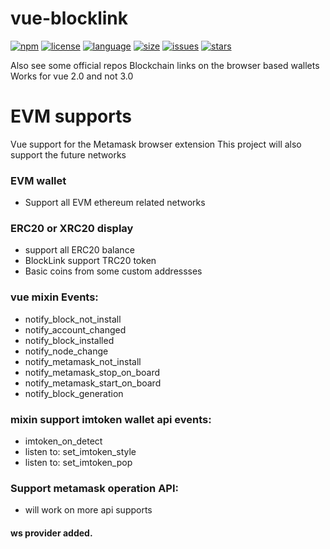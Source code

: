 # vue-blocklink
[![npm](https://img.shields.io/npm/v/vue-blocklink.svg?style=plastic)](https://www.npmjs.com/package/vue-blocklink)
[![license](https://img.shields.io/npm/l/vue-blocklink?style=plastic)](https://www.npmjs.com/package/vue-blocklink)
[![language](https://img.shields.io/github/languages/top/tokenchain/vue-blocklink?style=plastic)](https://www.npmjs.com/package/vue-blocklink)
[![size](https://img.shields.io/github/languages/code-size/tokenchain/vue-blocklink?style=plastic)](https://www.npmjs.com/package/vue-blocklink)
[![issues](https://img.shields.io/github/issues/tokenchain/vue-blocklink?style=plastic)](https://www.npmjs.com/package/vue-blocklink)
[![stars](https://img.shields.io/github/stars/tokenchain/vue-blocklink?style=plastic)](https://www.npmjs.com/package/vue-blocklink)


Also see some official repos
Blockchain links on the browser based wallets
Works for vue 2.0 and not 3.0

# EVM supports
Vue support for the Metamask browser extension
This project will also support the future networks

### EVM wallet
 * Support all EVM ethereum related networks

### ERC20 or XRC20 display
 * support all ERC20 balance
 * BlockLink support TRC20 token
 * Basic coins from some custom addressses

### vue mixin Events:
 * notify_block_not_install
 * notify_account_changed
 * notify_block_installed
 * notify_node_change
 * notify_metamask_not_install
 * notify_metamask_stop_on_board
 * notify_metamask_start_on_board
 * notify_block_generation

### mixin support imtoken wallet api events:
 * imtoken_on_detect
 * listen to: set_imtoken_style
 * listen to: set_imtoken_pop

### Support metamask operation API:
 * will work on more api supports


#### ws provider added.

